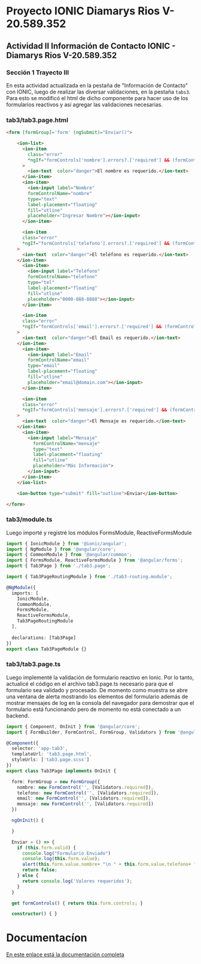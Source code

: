 
# Proyecto IONIC Diamarys Rios V-20.589.352 
## Actividad II Información de Contacto IONIC - Diamarys Rios V-20.589.352 
### Sección 1 Trayecto III

En esta actividad actualizada en la pestaña de "Información de Contacto" con IONIC, luego de realizar las diversar validaciones, en la pestaña `tabs3`. Para esto se modificó el html de dicho componente para hacer uso de los formularios reactivos y así agregar las validaciones necesarias.

### tab3/tab3.page.html
```html
<form [formGroup]='form' (ngSubmit)="Enviar()">

    <ion-list>
      <ion-item 
        class="error"
        *ngIf="formControls['nombre'].errors?.['required'] && (formControls['nombre'].dirty || formControls['nombre'].touched)"
      >
        <ion-text  color="danger">El nombre es requerido.</ion-text>
      </ion-item>
      <ion-item>
        <ion-input label="Nombre"
        formControlName="nombre"
        type="text" 
        label-placement="floating" 
        fill="utline" 
        placeholder="Ingresar Nombre"></ion-input>
      </ion-item>

      <ion-item 
      class="error"
      *ngIf="formControls['telefono'].errors?.['required'] && (formControls['telefono'].dirty || formControls['telefono'].touched)"
    >
      <ion-text  color="danger">El teléfono es requerido.</ion-text> 
    </ion-item>
      <ion-item>
        <ion-input label="Teléfono" 
        formControlName="telefono"
        type="tel" 
        label-placement="floating"
        fill="utline" 
        placeholder="0000-888-8888"></ion-input>
      </ion-item>

      <ion-item 
      class="error"
      *ngIf="formControls['email'].errors?.['required'] && (formControls['email'].dirty || formControls['email'].touched)"
    >
      <ion-text  color="danger">El Email es requerido.</ion-text> 
    </ion-item>
      <ion-item>
        <ion-input label="Email" 
        formControlName="email"
        type="email"  
        label-placement="floating"
        fill="utline" 
        placeholder="email@domain.com"></ion-input>
      </ion-item>

      <ion-item 
      class="error"
      *ngIf="formControls['mensaje'].errors?.['required'] && (formControls['mensaje'].dirty || formControls['mensaje'].touched)"
    >
      <ion-text  color="danger">El Mensaje es requerido.</ion-text> 
    </ion-item>
      <ion-item>
        <ion-input label="Mensaje"
          formControlName="mensaje"
          type="text" 
          label-placement="floating"  
          fill="utline" 
          placeholder="Más Información">
        </ion-input>
      </ion-item>
    </ion-list>

    <ion-button type="submit" fill="outline">Enviar</ion-button>

</form>
```

### tab3/module.ts
Luego importé y registré los módulos FormsModule, ReactiveFormsModule

```ts
import { IonicModule } from '@ionic/angular';
import { NgModule } from '@angular/core';
import { CommonModule } from '@angular/common';
import { FormsModule, ReactiveFormsModule } from '@angular/forms';
import { Tab3Page } from './tab3.page';

import { Tab3PageRoutingModule } from './tab3-routing.module';

@NgModule({
  imports: [
    IonicModule,
    CommonModule,
    FormsModule,
    ReactiveFormsModule,
    Tab3PageRoutingModule
  ],
  
  declarations: [Tab3Page]
})
export class Tab3PageModule {}
```

### tab3/tab3.page.ts
Luego implementé la validación de formulario reactivo en Ionic. Por lo tanto, actualicé el código en el archivo tab3.page.ts necesario para que el formulario sea validado y procesado. De momento como muestra se abre una ventana de alerta mostrando los elementos del formulario además de mostrar mensajes de log en la consola del navegador para demostrar que el formulario está funcionando pero de momento no está conectado a un backend.

```ts
import { Component, OnInit } from '@angular/core';
import { FormBuilder, FormControl, FormGroup, Validators } from '@angular/forms';

@Component({
  selector: 'app-tab3',
  templateUrl: 'tab3.page.html',
  styleUrls: ['tab3.page.scss']
})
export class Tab3Page implements OnInit {

  form: FormGroup = new FormGroup({
    nombre: new FormControl('', [Validators.required]),
    telefono: new FormControl('', [Validators.required]),
    email: new FormControl('', [Validators.required]),
    mensaje: new FormControl('', [Validators.required])
  })

  ngOnInit() {

  }

  Enviar = () => {
    if (this.form.valid) {
      console.log("Formulario Enviado")
      console.log(this.form.value);
      alert(this.form.value.nombre+ "\n " + this.form.value.telefono+ "\n " +this.form.value.email+ "\n " +this.form.value.mensaje)
      return false;
    } else {
      return console.log('Valores requeridos');
    }
  }

  get formControls() { return this.form.controls; }

  constructor() { }
```

# Documentacíon
[En este enlace está la documentación completa](./Documentaci%C3%B3n.md)